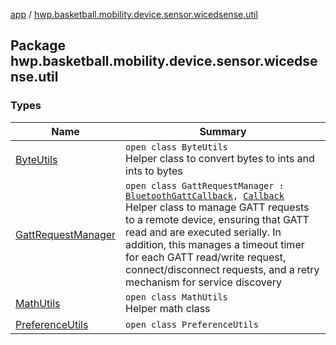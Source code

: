 [app](../index.md) / [hwp.basketball.mobility.device.sensor.wicedsense.util](.)

## Package hwp.basketball.mobility.device.sensor.wicedsense.util

### Types

| Name | Summary |
|---|---|
| [ByteUtils](-byte-utils/index.md) | `open class ByteUtils`<br>Helper class to convert bytes to ints and ints to bytes |
| [GattRequestManager](-gatt-request-manager/index.md) | `open class GattRequestManager : `[`BluetoothGattCallback`](https://developer.android.com/reference/android/bluetooth/BluetoothGattCallback.html)`, `[`Callback`](https://developer.android.com/reference/android/os/Handler/Callback.html)<br>Helper class to manage GATT requests to a remote device, ensuring that GATT read and are executed serially. In addition, this manages a timeout timer for each GATT read/write request, connect/disconnect requests, and a retry mechanism for service discovery |
| [MathUtils](-math-utils/index.md) | `open class MathUtils`<br>Helper math class |
| [PreferenceUtils](-preference-utils/index.md) | `open class PreferenceUtils` |
